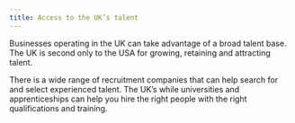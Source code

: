 ```yaml
---
title: Access to the UK’s talent
---
```

Businesses operating in the UK can take advantage of a broad talent base. The UK is second only to the USA for growing, retaining and attracting talent.

There is a wide range of recruitment companies that can help search for and select experienced talent. The UK’s while universities and apprenticeships can help you hire the right people with the right qualifications and training.

